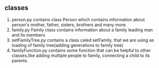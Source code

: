 ## classes
1. person.py contains class Person which contains information
about person's mother, father, sisters, brothers and many more.
2. family.py Family class contains information about a family leading man and its members 
3. setFamilyTree.py contains a class caled setFamily, that we are using as loading of family tree(adding generations to family tree)
4. familyFunction.py contains some function that can be helpful to other
classes,like adding multiple people to family, connecting a child to its parents.